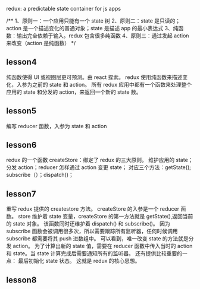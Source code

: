 redux: a predictable state container for js apps

/**
 1、原则一：一个应用只能有一个 state 树
 2、原则二：state 是只读的；action 是一个描述变化的普通对象；state 是描述 app 的最小表达式
 3、纯函数：输出完全依赖于输入。redux 包含很多纯函数
 4、原则三：通过发起 action 来改变（action 是纯函数）
*/
## lesson4
纯函数使得 UI 或视图层更可预测。由 react 探索。
redux 使用纯函数来描述变化，入参为之前的 state 和 action。
所有 redux 应用中都有一个函数来处理整个应用的 state 和分发的 action，来返回一个新的 state 数。

## lesson5
编写 reducer 函数，入参为 state 和 action

## lesson6
redux 的一个函数 createStore：绑定了 redux 的三大原则。
维护应用的 state；分发 action；reducer 怎样通过 action 变更 state；
对应三个方法：getState(); subscribe（）；dispatch()；

## lesson7
重写 redux 提供的 createstore 方法。
createStore 的入参是一个 reducer 函数。
store 维护着 state 变量，createStore 的第一方法就是 getState(),返回当前的 state 对象。
该函数同时还维护着 dispatch() 和 subscribe()。
因为 subscribe 函数会被调用很多次，所以需要跟踪所有监听器，任何时候调用 subscribe 都需要将其 push 进数组中。
可以看到，唯一改变 state 的方法就是分发 action。
为了计算出新的 state 值，需要在 reducer 函数中传入当时的 action 和 state。当 state 计算完成后需要通知所有的监听器。
还有提供比较重要的一点：
最后初始化 state 状态。
这就是 redux 的核心思想。

## lesson8
